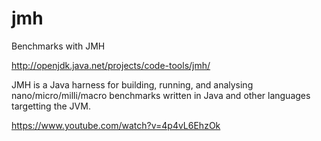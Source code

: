 # jmh
Benchmarks with JMH

http://openjdk.java.net/projects/code-tools/jmh/

JMH is a Java harness for building, running, and
analysing nano/micro/milli/macro benchmarks
written in Java and other languages targetting
the JVM.

https://www.youtube.com/watch?v=4p4vL6EhzOk

